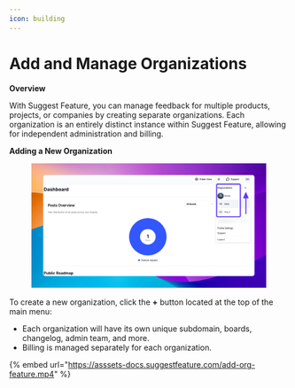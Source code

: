 ```yaml
---
icon: building
---
```


# Add and Manage Organizations

**Overview**

With Suggest Feature, you can manage feedback for multiple products, projects, or companies by creating separate organizations. Each organization is an entirely distinct instance within Suggest Feature, allowing for independent administration and billing.

**Adding a New Organization**

<figure><img src="../.gitbook/assets/image (2) (1) (1) (1) (1).png" alt=""><figcaption></figcaption></figure>

To create a new organization, click the **+** button located at the top of the main menu:

* Each organization will have its own unique subdomain, boards, changelog, admin team, and more.
* Billing is managed separately for each organization.

{% embed url="https://asssets-docs.suggestfeature.com/add-org-feature.mp4" %}

